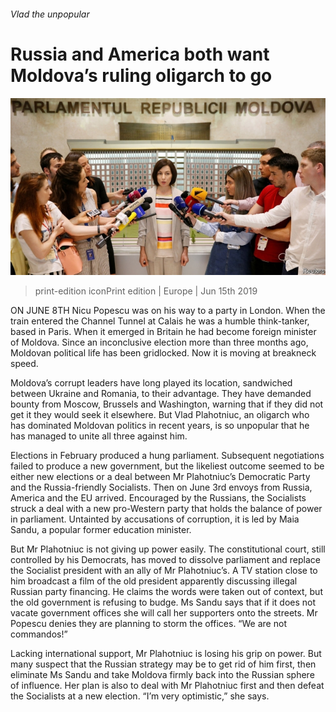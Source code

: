 ###### Vlad the unpopular

# Russia and America both want Moldova’s ruling oligarch to go 

![image](images/20190615_eup506.jpg) 

> print-edition iconPrint edition | Europe | Jun 15th 2019 

ON JUNE 8TH Nicu Popescu was on his way to a party in London. When the train entered the Channel Tunnel at Calais he was a humble think-tanker, based in Paris. When it emerged in Britain he had become foreign minister of Moldova. Since an inconclusive election more than three months ago, Moldovan political life has been gridlocked. Now it is moving at breakneck speed. 

Moldova’s corrupt leaders have long played its location, sandwiched between Ukraine and Romania, to their advantage. They have demanded bounty from Moscow, Brussels and Washington, warning that if they did not get it they would seek it elsewhere. But Vlad Plahotniuc, an oligarch who has dominated Moldovan politics in recent years, is so unpopular that he has managed to unite all three against him. 

Elections in February produced a hung parliament. Subsequent negotiations failed to produce a new government, but the likeliest outcome seemed to be either new elections or a deal between Mr Plahotniuc’s Democratic Party and the Russia-friendly Socialists. Then on June 3rd envoys from Russia, America and the EU arrived. Encouraged by the Russians, the Socialists struck a deal with a new pro-Western party that holds the balance of power in parliament. Untainted by accusations of corruption, it is led by Maia Sandu, a popular former education minister. 

But Mr Plahotniuc is not giving up power easily. The constitutional court, still controlled by his Democrats, has moved to dissolve parliament and replace the Socialist president with an ally of Mr Plahotniuc’s. A TV station close to him broadcast a film of the old president apparently discussing illegal Russian party financing. He claims the words were taken out of context, but the old government is refusing to budge. Ms Sandu says that if it does not vacate government offices she will call her supporters onto the streets. Mr Popescu denies they are planning to storm the offices. “We are not commandos!” 

Lacking international support, Mr Plahotniuc is losing his grip on power. But many suspect that the Russian strategy may be to get rid of him first, then eliminate Ms Sandu and take Moldova firmly back into the Russian sphere of influence. Her plan is also to deal with Mr Plahotniuc first and then defeat the Socialists at a new election. “I’m very optimistic,” she says. 

